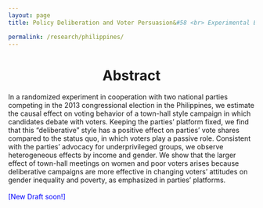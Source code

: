 ```yaml
---
layout: page
title: Policy Deliberation and Voter Persuasion&#58 <br> Experimental Evidence from an Election in the Philippines

permalink: /research/philippines/
---
```


<h1 style="text-align: center;" markdown="1"> Abstract</h1>
In a randomized experiment in cooperation with two national parties
competing in the 2013 congressional election in the Philippines, we estimate the
causal effect on voting behavior of a town-hall style campaign in which candidates
debate with voters. Keeping the parties’ platform fixed, we find that
this “deliberative” style has a positive effect on parties’ vote shares compared to the status quo, in
which voters play a passive role. Consistent with the parties’
advocacy for underprivileged groups, we observe heterogeneous effects by income and gender. We show that the
larger effect of town-hall meetings on women and poor voters arises
because deliberative campaigns are more effective in changing voters’
attitudes on gender inequality and poverty, as emphasized in parties’ platforms.
<br>
<br>
<span style="color: blue"> [New Draft soon!] </span>




